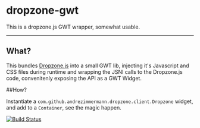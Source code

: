 dropzone-gwt
============

This is a dropzone.js GWT wrapper, somewhat usable.

---

## What?

This bundles [Dropzone.js](http://www.dropzonejs.com/) into a small GWT lib, injecting it's Javascript and CSS files during runtime and wrapping the JSNI calls to the Dropzone.js code, convenitenly exposing the API as a GWT Widget.

##How?

Instantiate a `com.github.andrezimmermann.dropzone.client.Dropzone` widget, and add to a `Container`, see the magic happen.

[![Build Status](https://travis-ci.org/andrezimmermann/dropzone-gwt.svg?branch=master)](https://travis-ci.org/andrezimmermann/dropzone-gwt)
